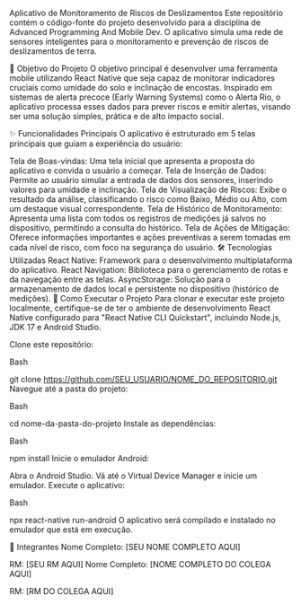 Aplicativo de Monitoramento de Riscos de Deslizamentos
Este repositório contém o código-fonte do projeto desenvolvido para a disciplina de Advanced Programming And Mobile Dev. O aplicativo simula uma rede de sensores inteligentes para o monitoramento e prevenção de riscos de deslizamentos de terra.

🎯 Objetivo do Projeto
O objetivo principal é desenvolver uma ferramenta mobile utilizando React Native que seja capaz de monitorar indicadores cruciais como umidade do solo e inclinação de encostas. Inspirado em sistemas de alerta precoce (Early Warning Systems) como o Alerta Rio, o aplicativo processa esses dados para prever riscos e emitir alertas, visando ser uma solução simples, prática e de alto impacto social.

✨ Funcionalidades Principais
O aplicativo é estruturado em 5 telas principais que guiam a experiência do usuário:

Tela de Boas-vindas: Uma tela inicial que apresenta a proposta do aplicativo e convida o usuário a começar.
Tela de Inserção de Dados: Permite ao usuário simular a entrada de dados dos sensores, inserindo valores para umidade e inclinação.
Tela de Visualização de Riscos: Exibe o resultado da análise, classificando o risco como Baixo, Médio ou Alto, com um destaque visual correspondente.
Tela de Histórico de Monitoramento: Apresenta uma lista com todos os registros de medições já salvos no dispositivo, permitindo a consulta do histórico.
Tela de Ações de Mitigação: Oferece informações importantes e ações preventivas a serem tomadas em cada nível de risco, com foco na segurança do usuário.
🛠️ Tecnologias Utilizadas
React Native: Framework para o desenvolvimento multiplataforma do aplicativo.
React Navigation: Biblioteca para o gerenciamento de rotas e da navegação entre as telas.
AsyncStorage: Solução para o armazenamento de dados local e persistente no dispositivo (histórico de medições).
🚀 Como Executar o Projeto
Para clonar e executar este projeto localmente, certifique-se de ter o ambiente de desenvolvimento React Native configurado para "React Native CLI Quickstart", incluindo Node.js, JDK 17 e Android Studio.

Clone este repositório:

Bash

git clone https://github.com/SEU_USUARIO/NOME_DO_REPOSITORIO.git
Navegue até a pasta do projeto:

Bash

cd nome-da-pasta-do-projeto
Instale as dependências:

Bash

npm install
Inicie o emulador Android:

Abra o Android Studio.
Vá até o Virtual Device Manager e inicie um emulador.
Execute o aplicativo:

Bash

npx react-native run-android
O aplicativo será compilado e instalado no emulador que está em execução.

👥 Integrantes
Nome Completo: [SEU NOME COMPLETO AQUI]

RM: [SEU RM AQUI]
Nome Completo: [NOME COMPLETO DO COLEGA AQUI]

RM: [RM DO COLEGA AQUI]
